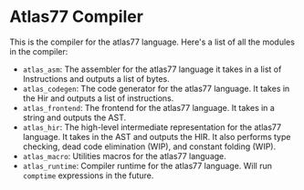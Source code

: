 # Atlas77 Compiler

This is the compiler for the atlas77 language. Here's a list of all the modules in the compiler:

- `atlas_asm`: The assembler for the atlas77 language it takes in a list of Instructions and outputs a list of bytes.
- `atlas_codegen`: The code generator for the atlas77 language. It takes in the Hir and outputs a list of instructions.
- `atlas_frontend`: The frontend for the atlas77 language. It takes in a string and outputs the AST.
- `atlas_hir`: The high-level intermediate representation for the atlas77 language. It takes in the AST and outputs the
  HIR.
  It also performs type checking, dead code elimination (WIP), and constant folding (WIP).
- `atlas_macro`: Utilities macros for the atlas77 language.
- `atlas_runtime`: Compiler runtime for the atlas77 language. Will run `comptime` expressions in the future.
